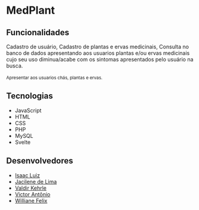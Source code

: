 # MedPlant


## Funcionalidades 

Cadastro de usuário, Cadastro de plantas e ervas medicinais, Consulta no banco de dados apresentando aos usuarios plantas e/ou ervas medicinais cujo seu uso diminua/acabe com os sintomas apresentados pelo usuário na busca.
<br><br>
<sub/>Apresentar aos usuarios chás, plantas e ervas.

## Tecnologias

- JavaScript
- HTML
- CSS
- PHP
- MySQL
- Svelte

## Desenvolvedores 

- <a href="https://github.com/IsaacLuiz88"> Isaac Luiz </a>
- <a href="https://github.com/jacilima"> Jacilene de Lima </a>
- <a href="https://github.com/Kehrle"> Valdir Kehrle </a>
- <a href="https://github.com/victor16042002"> Victor Antônio </a>
- <a href="https://github.com/willyfelix"> Williane Felix </a>   
